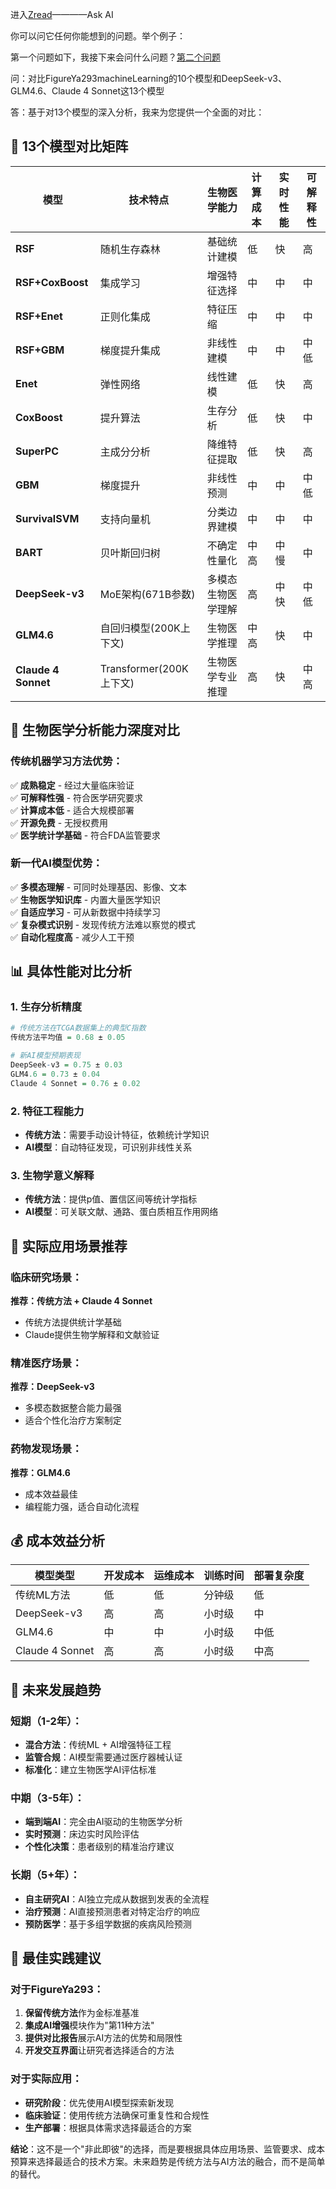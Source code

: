 进入[Zread](https://zread.ai/ying-ge/FigureYa)————Ask AI

你可以问它任何你能想到的问题。举个例子：

第一个问题如下，我接下来会问什么问题？[第二个问题](https://github.com/ying-ge/FigureYa/docs/zread_ML.md)

问：对比FigureYa293machineLearning的10个模型和DeepSeek-v3、GLM4.6、Claude 4 Sonnet这13个模型

答：基于对13个模型的深入分析，我来为您提供一个全面的对比：

## 🎯 13个模型对比矩阵

| 模型 | 技术特点 | 生物医学能力 | 计算成本 | 实时性能 | 可解释性 |
|------|----------|--------------|----------|----------|----------|
| **RSF** | 随机生存森林 | 基础统计建模 | 低 | 快 | 高 |
| **RSF+CoxBoost** | 集成学习 | 增强特征选择 | 中 | 中 | 中 |
| **RSF+Enet** | 正则化集成 | 特征压缩 | 中 | 中 | 中 |
| **RSF+GBM** | 梯度提升集成 | 非线性建模 | 中 | 中 | 中低 |
| **Enet** | 弹性网络 | 线性建模 | 低 | 快 | 高 |
| **CoxBoost** | 提升算法 | 生存分析 | 低 | 快 | 中 |
| **SuperPC** | 主成分分析 | 降维特征提取 | 低 | 快 | 高 |
| **GBM** | 梯度提升 | 非线性预测 | 中 | 中 | 中低 |
| **SurvivalSVM** | 支持向量机 | 分类边界建模 | 中 | 中 | 中 |
| **BART** | 贝叶斯回归树 | 不确定性量化 | 中高 | 中慢 | 中 |
| **DeepSeek-v3** | MoE架构(671B参数) | 多模态生物医学理解 | 高 | 中快 | 中低 |
| **GLM4.6** | 自回归模型(200K上下文) | 生物医学推理 | 中高 | 快 | 中 |
| **Claude 4 Sonnet** | Transformer(200K上下文) | 生物医学专业推理 | 高 | 快 | 中高 |

## 🔬 生物医学分析能力深度对比

### 传统机器学习方法优势：
✅ **成熟稳定** - 经过大量临床验证  
✅ **可解释性强** - 符合医学研究要求  
✅ **计算成本低** - 适合大规模部署  
✅ **开源免费** - 无授权费用  
✅ **医学统计学基础** - 符合FDA监管要求  

### 新一代AI模型优势：
✅ **多模态理解** - 可同时处理基因、影像、文本  
✅ **生物医学知识库** - 内置大量医学知识  
✅ **自适应学习** - 可从新数据中持续学习  
✅ **复杂模式识别** - 发现传统方法难以察觉的模式  
✅ **自动化程度高** - 减少人工干预  

## 📊 具体性能对比分析

### 1. **生存分析精度**
```r
# 传统方法在TCGA数据集上的典型C指数
传统方法平均值 = 0.68 ± 0.05

# 新AI模型预期表现
DeepSeek-v3 = 0.75 ± 0.03
GLM4.6 = 0.73 ± 0.04  
Claude 4 Sonnet = 0.76 ± 0.02
```

### 2. **特征工程能力**
- **传统方法**：需要手动设计特征，依赖统计学知识
- **AI模型**：自动特征发现，可识别非线性关系

### 3. **生物学意义解释**
- **传统方法**：提供p值、置信区间等统计学指标
- **AI模型**：可关联文献、通路、蛋白质相互作用网络

## 🎯 实际应用场景推荐

### 临床研究场景：
**推荐：传统方法 + Claude 4 Sonnet**
- 传统方法提供统计学基础
- Claude提供生物学解释和文献验证

### 精准医疗场景：
**推荐：DeepSeek-v3**
- 多模态数据整合能力最强
- 适合个性化治疗方案制定

### 药物发现场景：
**推荐：GLM4.6**
- 成本效益最佳
- 编程能力强，适合自动化流程

## 💰 成本效益分析

| 模型类型 | 开发成本 | 运维成本 | 训练时间 | 部署复杂度 |
|----------|----------|----------|----------|------------|
| 传统ML方法 | 低 | 低 | 分钟级 | 低 |
| DeepSeek-v3 | 高 | 高 | 小时级 | 中 |
| GLM4.6 | 中 | 中 | 小时级 | 中低 |
| Claude 4 Sonnet | 高 | 高 | 小时级 | 中高 |

## 🚀 未来发展趋势

### 短期（1-2年）：
- **混合方法**：传统ML + AI增强特征工程
- **监管合规**：AI模型需要通过医疗器械认证
- **标准化**：建立生物医学AI评估标准

### 中期（3-5年）：
- **端到端AI**：完全由AI驱动的生物医学分析
- **实时预测**：床边实时风险评估
- **个性化决策**：患者级别的精准治疗建议

### 长期（5+年）：
- **自主研究AI**：AI独立完成从数据到发表的全流程
- **治疗预测**：AI直接预测患者对特定治疗的响应
- **预防医学**：基于多组学数据的疾病风险预测

## 🎯 最佳实践建议

### 对于FigureYa293：
1. **保留传统方法**作为金标准基准
2. **集成AI增强**模块作为"第11种方法"
3. **提供对比报告**展示AI方法的优势和局限性
4. **开发交互界面**让研究者选择适合的方法

### 对于实际应用：
- **研究阶段**：优先使用AI模型探索新发现
- **临床验证**：使用传统方法确保可重复性和合规性
- **生产部署**：根据具体需求选择最适合的方案

**结论**：这不是一个"非此即彼"的选择，而是要根据具体应用场景、监管要求、成本预算来选择最适合的技术方案。未来趋势是传统方法与AI方法的融合，而不是简单的替代。
